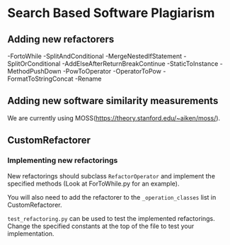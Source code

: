 # Search Based Software Plagiarism

## Adding new refactorers
-FortoWhile
-SplitAndConditional
-MergeNestedIfStatement
-SplitOrConditional
-AddElseAfterReturnBreakContinue
-StaticToInstance
-MethodPushDown
-PowToOperator
-OperatorToPow
-FormatToStringConcat
-Rename


## Adding new software similarity measurements
We are currently using MOSS(https://theory.stanford.edu/~aiken/moss/).


## CustomRefactorer

### Implementing new refactorings

New refactorings should subclass `RefactorOperator` and implement the specified methods
(Look at ForToWhile.py for an example).

You will also need to add the refactorer to the 
`_operation_classes`
list in CustomRefactorer.

`test_refactoring.py` can be used to test the implemented refactorings. Change the specified constants at the top of the file to test your implementation.
